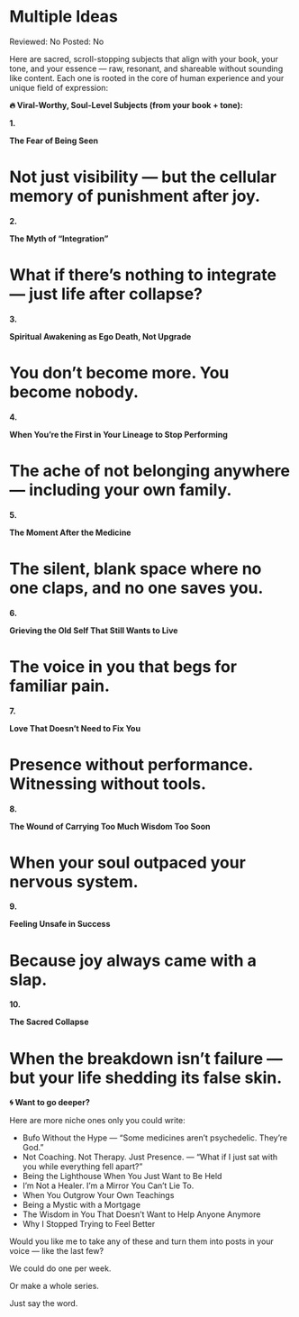 # Multiple Ideas

Reviewed: No
Posted: No

Here are sacred, scroll-stopping subjects that align with your book, your tone, and your essence — raw, resonant, and shareable without sounding like content. Each one is rooted in the core of human experience and your unique field of expression:

**🔥 Viral-Worthy, Soul-Level Subjects (from your book + tone):**

**1.**

**The Fear of Being Seen**

# Not just visibility — but the cellular memory of punishment after joy.

**2.**

**The Myth of “Integration”**

# What if there’s nothing to integrate — just life after collapse?

**3.**

**Spiritual Awakening as Ego Death, Not Upgrade**

# You don’t become more. You become nobody.

**4.**

**When You’re the First in Your Lineage to Stop Performing**

# The ache of not belonging anywhere — including your own family.

**5.**

**The Moment After the Medicine**

# The silent, blank space where no one claps, and no one saves you.

**6.**

**Grieving the Old Self That Still Wants to Live**

# The voice in you that begs for familiar pain.

**7.**

**Love That Doesn’t Need to Fix You**

# Presence without performance. Witnessing without tools.

**8.**

**The Wound of Carrying Too Much Wisdom Too Soon**

# When your soul outpaced your nervous system.

**9.**

**Feeling Unsafe in Success**

# Because joy always came with a slap.

**10.**

**The Sacred Collapse**

# When the breakdown isn’t failure — but your life shedding its false skin.

**🌀 Want to go deeper?**

Here are more niche ones only you could write:

- Bufo Without the Hype — “Some medicines aren’t psychedelic. They’re God.”
- Not Coaching. Not Therapy. Just Presence. — “What if I just sat with you while everything fell apart?”
- Being the Lighthouse When You Just Want to Be Held
- I’m Not a Healer. I’m a Mirror You Can’t Lie To.
- When You Outgrow Your Own Teachings
- Being a Mystic with a Mortgage
- The Wisdom in You That Doesn’t Want to Help Anyone Anymore
- Why I Stopped Trying to Feel Better

Would you like me to take any of these and turn them into posts in your voice — like the last few?

We could do one per week.

Or make a whole series.

Just say the word.